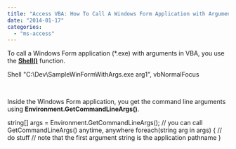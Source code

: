 ```yaml
---
title: "Access VBA: How To Call A Windows Form Application with Arguments"
date: "2014-01-17"
categories: 
  - "ms-access"
---
```


To call a Windows Form application (*.exe) with arguments in VBA, you use the **[Shell()](http://office.microsoft.com/en-ca/access-help/shell-function-HA001228906.aspx)** function.

Shell "C:\\Dev\\SampleWinFormWithArgs.exe arg1", vbNormalFocus

 

Inside the Windows Form application, you get the command line arguments using **Environment.GetCommandLineArgs()**.

string\[\] args = Environment.GetCommandLineArgs();
// you can call GetCommandLineArgs() anytime, anywhere
foreach(string arg in args)
{
    // do stuff
    // note that the first argument string is the application pathname
}
